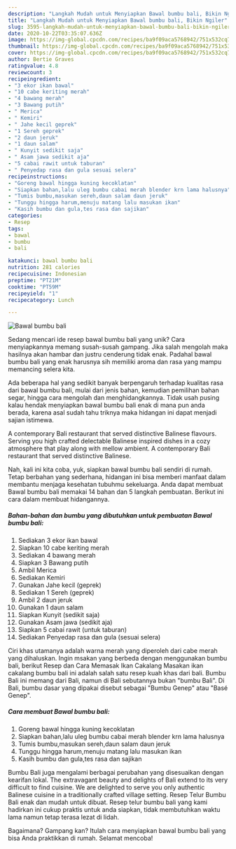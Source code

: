 ```yaml
---
description: "Langkah Mudah untuk Menyiapkan Bawal bumbu bali, Bikin Ngiler"
title: "Langkah Mudah untuk Menyiapkan Bawal bumbu bali, Bikin Ngiler"
slug: 3595-langkah-mudah-untuk-menyiapkan-bawal-bumbu-bali-bikin-ngiler
date: 2020-10-22T03:35:07.636Z
image: https://img-global.cpcdn.com/recipes/ba9f09aca5768942/751x532cq70/bawal-bumbu-bali-foto-resep-utama.jpg
thumbnail: https://img-global.cpcdn.com/recipes/ba9f09aca5768942/751x532cq70/bawal-bumbu-bali-foto-resep-utama.jpg
cover: https://img-global.cpcdn.com/recipes/ba9f09aca5768942/751x532cq70/bawal-bumbu-bali-foto-resep-utama.jpg
author: Bertie Graves
ratingvalue: 4.8
reviewcount: 3
recipeingredient:
- "3 ekor ikan bawal"
- "10 cabe keriting merah"
- "4 bawang merah"
- "3 Bawang putih"
- " Merica"
- " Kemiri"
- " Jahe kecil geprek"
- "1 Sereh geprek"
- "2 daun jeruk"
- "1 daun salam"
- " Kunyit sedikit saja"
- " Asam jawa sedikit aja"
- "5 cabai rawit untuk taburan"
- " Penyedap rasa dan gula sesuai selera"
recipeinstructions:
- "Goreng bawal hingga kuning kecoklatan"
- "Siapkan bahan,lalu uleg bumbu cabai merah blender krn lama halusnya"
- "Tumis bumbu,masukan sereh,daun salam daun jeruk"
- "Tunggu hingga harum,menuju matang lalu masukan ikan"
- "Kasih bumbu dan gula,tes rasa dan sajikan"
categories:
- Resep
tags:
- bawal
- bumbu
- bali

katakunci: bawal bumbu bali 
nutrition: 281 calories
recipecuisine: Indonesian
preptime: "PT21M"
cooktime: "PT59M"
recipeyield: "1"
recipecategory: Lunch

---
```



![Bawal bumbu bali](https://img-global.cpcdn.com/recipes/ba9f09aca5768942/751x532cq70/bawal-bumbu-bali-foto-resep-utama.jpg)

Sedang mencari ide resep bawal bumbu bali yang unik? Cara menyiapkannya memang susah-susah gampang. Jika salah mengolah maka hasilnya akan hambar dan justru cenderung tidak enak. Padahal bawal bumbu bali yang enak harusnya sih memiliki aroma dan rasa yang mampu memancing selera kita.

Ada beberapa hal yang sedikit banyak berpengaruh terhadap kualitas rasa dari bawal bumbu bali, mulai dari jenis bahan, kemudian pemilihan bahan segar, hingga cara mengolah dan menghidangkannya. Tidak usah pusing kalau hendak menyiapkan bawal bumbu bali enak di mana pun anda berada, karena asal sudah tahu triknya maka hidangan ini dapat menjadi sajian istimewa.

A contemporary Bali restaurant that served distinctive Balinese flavours. Serving you high crafted delectable Balinese inspired dishes in a cozy atmosphere that play along with mellow ambient. A contemporary Bali restaurant that served distinctive Balinese.


Nah, kali ini kita coba, yuk, siapkan bawal bumbu bali sendiri di rumah. Tetap berbahan yang sederhana, hidangan ini bisa memberi manfaat dalam membantu menjaga kesehatan tubuhmu sekeluarga. Anda dapat membuat Bawal bumbu bali memakai 14 bahan dan 5 langkah pembuatan. Berikut ini cara dalam membuat hidangannya.

<!--inarticleads1-->

##### Bahan-bahan dan bumbu yang dibutuhkan untuk pembuatan Bawal bumbu bali:

1. Sediakan 3 ekor ikan bawal
1. Siapkan 10 cabe keriting merah
1. Sediakan 4 bawang merah
1. Siapkan 3 Bawang putih
1. Ambil  Merica
1. Sediakan  Kemiri
1. Gunakan  Jahe kecil (geprek)
1. Sediakan 1 Sereh (geprek)
1. Ambil 2 daun jeruk
1. Gunakan 1 daun salam
1. Siapkan  Kunyit (sedikit saja)
1. Gunakan  Asam jawa (sedikit aja)
1. Siapkan 5 cabai rawit (untuk taburan)
1. Sediakan  Penyedap rasa dan gula (sesuai selera)


Ciri khas utamanya adalah warna merah yang diperoleh dari cabe merah yang dihaluskan. Ingin msakan yang berbeda dengan menggunakan bumbu bali, berikut Resep dan Cara Memasak Ikan Cakalang Masakan ikan cakalang bumbu bali ini adalah salah satu resep kuah khas dari bali. Bumbu Bali ini memang dari Bali, namun di Bali sebutannya bukan &#34;bumbu Bali&#34;. Di Bali, bumbu dasar yang dipakai disebut sebagai &#34;Bumbu Genep&#34; atau &#34;Basé Genep&#34;. 

<!--inarticleads2-->

##### Cara membuat Bawal bumbu bali:

1. Goreng bawal hingga kuning kecoklatan
1. Siapkan bahan,lalu uleg bumbu cabai merah blender krn lama halusnya
1. Tumis bumbu,masukan sereh,daun salam daun jeruk
1. Tunggu hingga harum,menuju matang lalu masukan ikan
1. Kasih bumbu dan gula,tes rasa dan sajikan


Bumbu Bali juga mengalami berbagai perubahan yang disesuaikan dengan kearifan lokal. The extravagant beauty and delights of Bali extend to its very difficult to find cuisine. We are delighted to serve you only authentic Balinese cuisine in a traditionally crafted village setting. Resep Telur Bumbu Bali enak dan mudah untuk dibuat. Resep telur bumbu bali yang kami hadirkan ini cukup praktis untuk anda siapkan, tidak membutuhkan waktu lama namun tetap terasa lezat di lidah. 

Bagaimana? Gampang kan? Itulah cara menyiapkan bawal bumbu bali yang bisa Anda praktikkan di rumah. Selamat mencoba!
